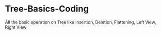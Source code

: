 # Tree-Basics-Coding
All the basic operation on Tree like Insertion, Deletion, Flattening, Left View, Right View  
